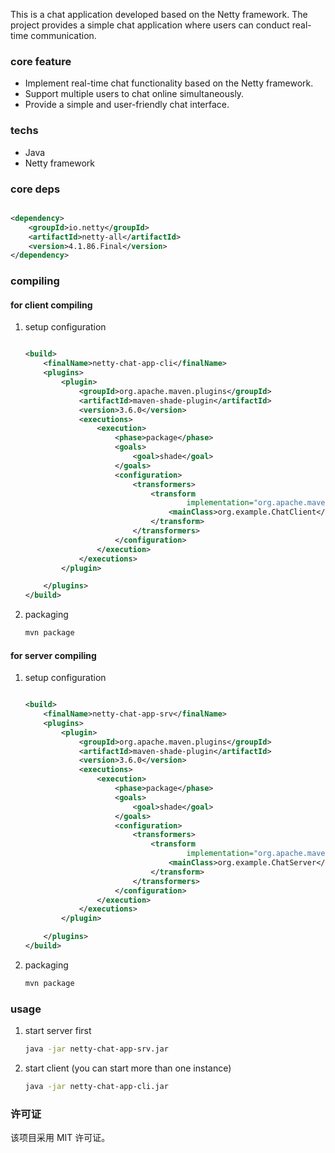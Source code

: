 This is a chat application developed based on the Netty framework. The project provides a simple chat application where
users can conduct real-time communication.

### core feature

- Implement real-time chat functionality based on the Netty framework.
- Support multiple users to chat online simultaneously.
- Provide a simple and user-friendly chat interface.

### techs

- Java
- Netty framework

### core deps

```xml

<dependency>
    <groupId>io.netty</groupId>
    <artifactId>netty-all</artifactId>
    <version>4.1.86.Final</version>
</dependency>
```

### compiling

#### for client compiling

1. setup configuration
   ```xml
   
   <build>
       <finalName>netty-chat-app-cli</finalName>
       <plugins>
           <plugin>
               <groupId>org.apache.maven.plugins</groupId>
               <artifactId>maven-shade-plugin</artifactId>
               <version>3.6.0</version>
               <executions>
                   <execution>
                       <phase>package</phase>
                       <goals>
                           <goal>shade</goal>
                       </goals>
                       <configuration>
                           <transformers>
                               <transform
                                       implementation="org.apache.maven.plugins.shade.resource.ManifestResourceTransformer">
                                   <mainClass>org.example.ChatClient</mainClass>
                               </transform>
                           </transformers>
                       </configuration>
                   </execution>
               </executions>
           </plugin>
   
       </plugins>
   </build>
   ```
2. packaging
   ```cmd
   mvn package
   ```

#### for server compiling

1. setup configuration
   ```xml
   
   <build>
       <finalName>netty-chat-app-srv</finalName>
       <plugins>
           <plugin>
               <groupId>org.apache.maven.plugins</groupId>
               <artifactId>maven-shade-plugin</artifactId>
               <version>3.6.0</version>
               <executions>
                   <execution>
                       <phase>package</phase>
                       <goals>
                           <goal>shade</goal>
                       </goals>
                       <configuration>
                           <transformers>
                               <transform
                                       implementation="org.apache.maven.plugins.shade.resource.ManifestResourceTransformer">
                                   <mainClass>org.example.ChatServer</mainClass>
                               </transform>
                           </transformers>
                       </configuration>
                   </execution>
               </executions>
           </plugin>
   
       </plugins>
   </build>
   ```
2. packaging
   ```bash
   mvn package
   ```

### usage

1. start server first

    ```bash
    java -jar netty-chat-app-srv.jar
    ```

2. start client (you can start more than one instance)

    ```bash
    java -jar netty-chat-app-cli.jar
    ```

### 许可证

该项目采用 MIT 许可证。


